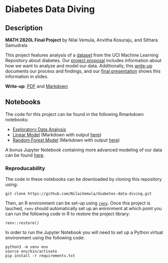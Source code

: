 # Diabetes Data Diving

## Description

**MATH 2820L Final Project** by Nilai Vemula, Anvitha Kosuraju, and Sithara Samudrala

This project features analysis of a [dataset](https://archive.ics.uci.edu/ml/datasets/Early+stage+diabetes+risk+prediction+dataset.) from the UCI Machine Learning Repository about diabetes. Our [project proposal](proposal.md) includes information about how we want to analyze and model our data. Additionally, this [write-up](writeup.md) documents our process and findings, and our [final presentation](presentation.pdf) shows this information in slides.

**Write-up**: [PDF](writeup.pdf) and [Markdown](writeup.md)


## Notebooks

The code for this project can be found in the following Rmarkdown notebooks:

- [Exploratory Data Analysis](notebooks/exploratory_data_analysis.Rmd)
- [Linear Model](notebooks/linear_model.Rmd) (Markdown with output [here](notebooks/linear_model.md))
- [Random Forest Model](notebooks/random_forest.Rmd) (Markdown with output [here](notebooks/random_forest.md))

A bonus Jupyter Notebook containing more advanced modeling of our data can be found [here](python/model_building.ipynb).

### Reproducability

The code in these notebooks can be downloaded by cloning this repository using:

```{bash}
git clone https://github.com/NilaiVemula/diabetes-data-diving.git
```

Then, an R environment can be set-up using [`renv`](https://cran.r-project.org/web/packages/renv/index.html). Once this project is lauched, `renv` should automatically set up an enironment at which point you can run the following code in R to restore the project library:

```{r}
renv::restore()
```

In order to run the Jupyter Notebook you will need to set up a Python virtual environment using the following code:

```{bash}
python3 -m venv env
source env/bin/activate
pip install -r requirements.txt
```

